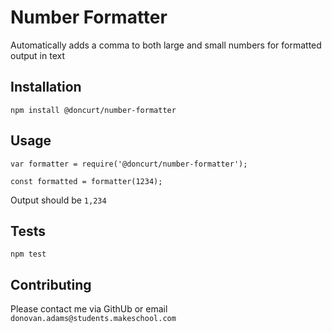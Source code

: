 Number Formatter
=========

Automatically adds  a comma to both large and small numbers for formatted output in text

## Installation

  `npm install @doncurt/number-formatter`



## Usage

    var formatter = require('@doncurt/number-formatter');
<!--  Testing section -->
    const formatted = formatter(1234);


  Output should be `1,234`


## Tests

  `npm test`

## Contributing

Please contact me via GithUb or email `donovan.adams@students.makeschool.com`
